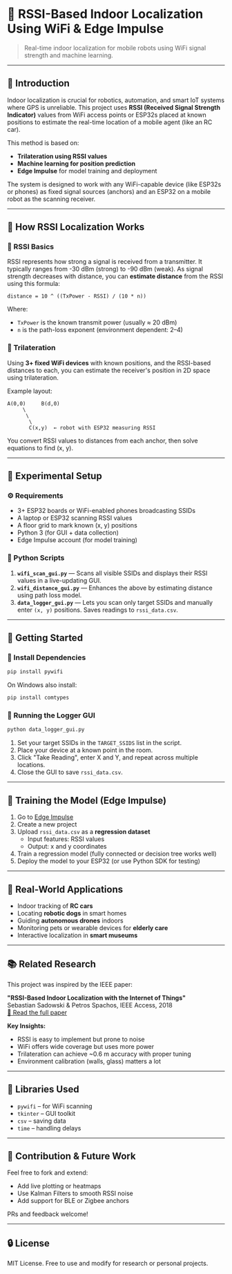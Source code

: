 # 📍 RSSI-Based Indoor Localization Using WiFi & Edge Impulse

> Real-time indoor localization for mobile robots using WiFi signal strength and machine learning.

---

## 🧠 Introduction

Indoor localization is crucial for robotics, automation, and smart IoT systems where GPS is unreliable. This project uses **RSSI (Received Signal Strength Indicator)** values from WiFi access points or ESP32s placed at known positions to estimate the real-time location of a mobile agent (like an RC car).

This method is based on:
- **Trilateration using RSSI values**
- **Machine learning for position prediction**
- **Edge Impulse** for model training and deployment

The system is designed to work with any WiFi-capable device (like ESP32s or phones) as fixed signal sources (anchors) and an ESP32 on a mobile robot as the scanning receiver.

---

## 📐 How RSSI Localization Works

### 🔹 RSSI Basics

RSSI represents how strong a signal is received from a transmitter. It typically ranges from -30 dBm (strong) to -90 dBm (weak). As signal strength decreases with distance, you can **estimate distance** from the RSSI using this formula:

```text
distance = 10 ^ ((TxPower - RSSI) / (10 * n))
```

Where:
- `TxPower` is the known transmit power (usually ≈ 20 dBm)
- `n` is the path-loss exponent (environment dependent: 2–4)

### 🔹 Trilateration

Using **3+ fixed WiFi devices** with known positions, and the RSSI-based distances to each, you can estimate the receiver's position in 2D space using trilateration.

Example layout:
```
A(0,0)     B(d,0)
     \
      \
       \
       C(x,y)  ← robot with ESP32 measuring RSSI
```

You convert RSSI values to distances from each anchor, then solve equations to find (x, y).

---

## 🧪 Experimental Setup

### ⚙ Requirements

- 3+ ESP32 boards or WiFi-enabled phones broadcasting SSIDs
- A laptop or ESP32 scanning RSSI values
- A floor grid to mark known (x, y) positions
- Python 3 (for GUI + data collection)
- Edge Impulse account (for model training)

### 📁 Python Scripts

1. **`wifi_scan_gui.py`** — Scans all visible SSIDs and displays their RSSI values in a live-updating GUI.
2. **`wifi_distance_gui.py`** — Enhances the above by estimating distance using path loss model.
3. **`data_logger_gui.py`** — Lets you scan only target SSIDs and manually enter `(x, y)` positions. Saves readings to `rssi_data.csv`.

---

## 🚀 Getting Started

### 🧰 Install Dependencies

```bash
pip install pywifi
```

On Windows also install:
```bash
pip install comtypes
```

### 📡 Running the Logger GUI

```bash
python data_logger_gui.py
```

1. Set your target SSIDs in the `TARGET_SSIDS` list in the script.
2. Place your device at a known point in the room.
3. Click "Take Reading", enter X and Y, and repeat across multiple locations.
4. Close the GUI to save `rssi_data.csv`.

---

## 🧠 Training the Model (Edge Impulse)

1. Go to [Edge Impulse](https://edgeimpulse.com/)
2. Create a new project
3. Upload `rssi_data.csv` as a **regression dataset**
   - Input features: RSSI values
   - Output: x and y coordinates
4. Train a regression model (fully connected or decision tree works well)
5. Deploy the model to your ESP32 (or use Python SDK for testing)

---

## 🐾 Real-World Applications

- Indoor tracking of **RC cars**
- Locating **robotic dogs** in smart homes
- Guiding **autonomous drones** indoors
- Monitoring pets or wearable devices for **elderly care**
- Interactive localization in **smart museums**

---

## 📚 Related Research

This project was inspired by the IEEE paper:

**"RSSI-Based Indoor Localization with the Internet of Things"**  
Sebastian Sadowski & Petros Spachos, IEEE Access, 2018  
[🔗 Read the full paper](https://www.researchgate.net/publication/325561044)

**Key Insights:**
- RSSI is easy to implement but prone to noise
- WiFi offers wide coverage but uses more power
- Trilateration can achieve ~0.6 m accuracy with proper tuning
- Environment calibration (walls, glass) matters a lot

---

## 📎 Libraries Used

- `pywifi` – for WiFi scanning
- `tkinter` – GUI toolkit
- `csv` – saving data
- `time` – handling delays

---

## 🙌 Contribution & Future Work

Feel free to fork and extend:
- Add live plotting or heatmaps
- Use Kalman Filters to smooth RSSI noise
- Add support for BLE or Zigbee anchors

PRs and feedback welcome!

---

## 🔒 License

MIT License. Free to use and modify for research or personal projects.
